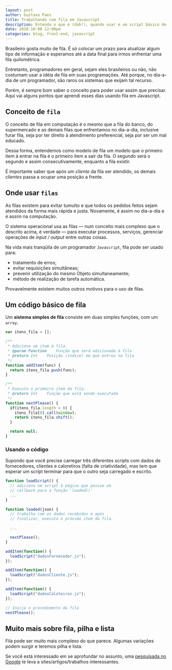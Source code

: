 ```yaml
---
layout: post
author: Gustavo Paes
title: Trabalhando com fila em Javascript
description: Entenda o que é (dah!), quando usar e um script básico de fila em Javascript.
date: 2010-10-08 12:00pm
categories: blog, front-end, javascript
---
```


Brasileiro gosta muito de fila. É só colocar um prazo para atualizar algum tipo de informação e esperamos até a data final para irmos enfrentar uma fila quilométrica.

Entretanto, programadores em geral, sejam eles brasileiros ou não, não costumam usar a idéia de fila em suas programações. Até porque, no dia-a-dia de um programador, são raros os sistemas que exijam tal recurso.

Porém, é sempre bom saber o conceito para poder usar assim que precisar. Aqui vai alguns pontos que aprendi esses dias usando fila em Javascript.

## Conceito de `fila`

O conceito de fila em computação é o mesmo que a fila do banco, do supermercado e as demais filas que enfrentamos no dia-a-dia, inclusive furar fila, seja por ter direito à atendimento preferencial, seja por ser um mal educado.

Dessa forma, entendemos como modelo de fila um modelo que o primeiro item à entrar na fila é o primeiro item a sair da fila. O segundo será o segundo e assim consecutivamente, enquanto a fila existir.

É importante saber que após um _cliente_ da fila ser atendido, os demais _clientes_ passa a ocupar uma posição a frente.

## Onde usar `filas`

As filas existem para evitar tumulto e que todos os pedidos feitos sejam atendidos da forma mais rápida e justa. Novamente, é assim no dia-a-dia e é assim na computação.

O sistema operacional usa as filas &#8212; num conceito mais complexo que o descrito acima, é verdade &#8212; para executar processos, serviços, gerenciar operações de _input / output_ entre outras coisas.

Na vida mais tranqüila de um programador `Javascript`, fila pode ser usado para:

+ tratamento de erros;
+ evitar requisições simultâneas;
+ prevenir utilização do mesmo Objeto simultaneamente;
+ método de realização de tarefa automática.

Provavelmente existem muitos outros motivos para o uso de filas.

## Um código básico de fila

Um **sistema simples de fila** consiste em duas simples funções, com um `array`.

``` javascript
var itens_fila = [];

/**
 * Adiciona um item à fila.
 * @param Function    Função que será adicionada à fila
 * @return Int    Posição (índice) em que entrou na fila
 */
function addItem(func) {
  return itens_fila.push(func);
}

/**
 * Executa o primeiro item da fila.
 * @return Int    Função que está sendo executada
 */
function nextPlease() {
  if(itens_fila.length > 0) {
    itens_fila[0].call(window);
    return itens_fila.shift();
  }

  return null;
}
```

### Usando o código

Supondo que você precise carregar três diferentes scripts com dados de fornecedores, clientes e caloretiros (falta de criatividade), mas tem que esperar um script terminar para que o outro seja carregado e escrito.

``` javascript
function loadScript() {
  // adiciona um script à página que possue um
  // callback para a função 'loaded()'
  ...
}

function loaded(json) {
  // trabalha com os dados recebidos e após
  // finalizar, executa o próximo item da fila.

  ...

  nextPlease();
}

addItem(function() {
  loadScript("dadosFornecedor.js");
});

addItem(function() {
  loadScript("dadosCliente.js");
});

addItem(function() {
  loadScript("dadosCaloteiros.js");
});

// Inicia o procedimento da fila
nextPlease();
```

## Muito mais sobre fila, pilha e lista

Fila pode ser muito mais complexo do que parece. Algumas variações podem surgir e teremos pilha e lista. 

Se você está interessado em se aprofundar no assunto, uma [pesquisada no Google](http://www.google.com.br/search?q=fila%20em%20programa%E7%E3o "pesquisa: fila em programação") te leva a sites/artigos/trabalhos interessantes.

